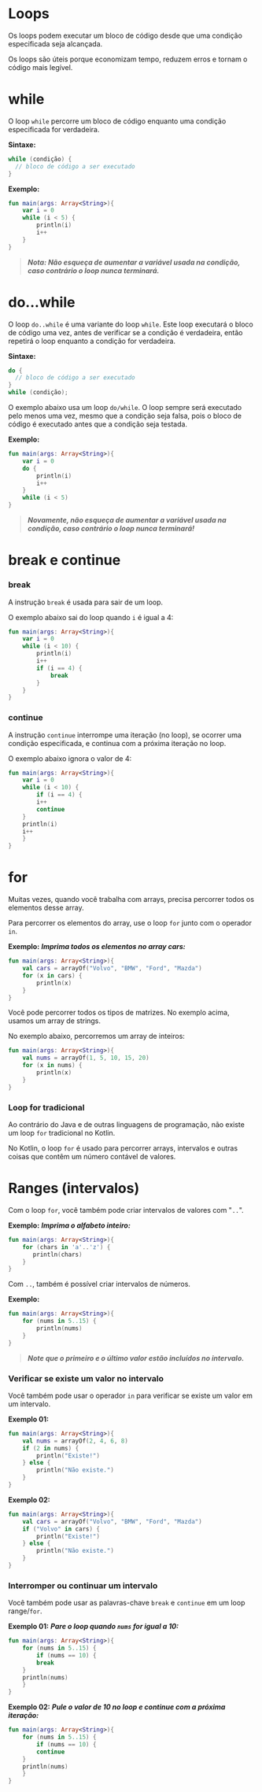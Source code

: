 # Loops

Os loops podem executar um bloco de código desde que uma condição especificada seja alcançada.

Os loops são úteis porque economizam tempo, reduzem erros e tornam o código mais legível.

# while

O loop `while` percorre um bloco de código enquanto uma condição especificada for verdadeira.

**Sintaxe:**

```kotlin
while (condição) {
  // bloco de código a ser executado
}
```

**Exemplo:**

```kotlin runnable
fun main(args: Array<String>){
    var i = 0
    while (i < 5) {
        println(i)
        i++
    } 
}
```

> ***Nota: Não esqueça de aumentar a variável usada na condição, caso contrário o loop nunca terminará.***

# do...while

O loop `do..while` é uma variante do loop `while`. Este loop executará o bloco de código uma vez, antes de verificar se a condição é verdadeira, então repetirá o loop enquanto a condição for verdadeira.

**Sintaxe:**

```kotlin
do {
  // bloco de código a ser executado
}
while (condição);
```

O exemplo abaixo usa um loop `do/while`. O loop sempre será executado pelo menos uma vez, mesmo que a condição seja falsa, pois o bloco de código é executado antes que a condição seja testada.

**Exemplo:**

```kotlin runnable
fun main(args: Array<String>){
    var i = 0
    do {
        println(i)
        i++
    }
    while (i < 5) 
}
```

> ***Novamente, não esqueça de aumentar a variável usada na condição, caso contrário o loop nunca terminará!***

# break e continue

### break

A instrução `break` é usada para sair de um loop.

O exemplo abaixo sai do loop quando `i` é igual a 4:

```kotlin runnable
fun main(args: Array<String>){
    var i = 0
    while (i < 10) {
        println(i)
        i++
        if (i == 4) {
            break
        }
    }
}
```

### continue

A instrução `continue` interrompe uma iteração (no loop), se ocorrer uma condição especificada, e continua com a próxima iteração no loop.

O exemplo abaixo ignora o valor de 4:

```kotlin runnable
fun main(args: Array<String>){
    var i = 0
    while (i < 10) {
        if (i == 4) {
        i++
        continue
    }
    println(i)
    i++
    }
}
```

# for

Muitas vezes, quando você trabalha com arrays, precisa percorrer todos os elementos desse array.

Para percorrer os elementos do array, use o loop `for` junto com o operador `in`.

**Exemplo:** ***Imprima todos os elementos no array cars:***

```kotlin runnable
fun main(args: Array<String>){
    val cars = arrayOf("Volvo", "BMW", "Ford", "Mazda")
    for (x in cars) {
        println(x)
    }
}
```

Você pode percorrer todos os tipos de matrizes. No exemplo acima, usamos um array de strings.

No exemplo abaixo, percorremos um array de inteiros:

```kotlin runnable
fun main(args: Array<String>){
    val nums = arrayOf(1, 5, 10, 15, 20)
    for (x in nums) {
        println(x)
    }
}
```

### Loop for tradicional

Ao contrário do Java e de outras linguagens de programação, não existe um loop `for` tradicional no Kotlin.

No Kotlin, o loop `for` é usado para percorrer arrays, intervalos e outras coisas que contêm um número contável de valores.


# Ranges (intervalos)

Com o loop `for`, você também pode criar intervalos de valores com "`..`".

**Exemplo:** ***Imprima o alfabeto inteiro:***

```kotlin runnable
fun main(args: Array<String>){
    for (chars in 'a'..'z') {
       println(chars)
    }
}
```

Com `..`, também é possível criar intervalos de números.

**Exemplo:** 

```kotlin runnable
fun main(args: Array<String>){
    for (nums in 5..15) {
        println(nums)
    } 
}
```

> ***Note que o primeiro e o último valor estão incluídos no intervalo.***

### Verificar se existe um valor no intervalo

Você também pode usar o operador `in` para verificar se existe um valor em um intervalo.

**Exemplo 01:**

```kotlin runnable
fun main(args: Array<String>){
    val nums = arrayOf(2, 4, 6, 8)
    if (2 in nums) {
        println("Existe!")
    } else {
        println("Não existe.")
    }
}
```

**Exemplo 02:**

```kotlin runnable
fun main(args: Array<String>){
    val cars = arrayOf("Volvo", "BMW", "Ford", "Mazda")
    if ("Volvo" in cars) {
        println("Existe!")
    } else {
        println("Não existe.")
    } 
}
```

### Interromper ou continuar um intervalo

Você também pode usar as palavras-chave `break` e `continue` em um loop range/`for`.

**Exemplo 01:** ***Pare o loop quando `nums` for igual a 10:***

```kotlin runnable
fun main(args: Array<String>){
    for (nums in 5..15) {
        if (nums == 10) {
        break
    }
    println(nums)
    } 
}
```

**Exemplo 02:** ***Pule o valor de 10 no loop e continue com a próxima iteração:***

```kotlin runnable
fun main(args: Array<String>){
    for (nums in 5..15) {
        if (nums == 10) {
        continue
    }
    println(nums)
    } 
}
```
